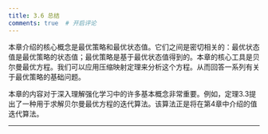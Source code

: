 ```yaml
---
title: 3.6 总结
comments: true  # 开启评论
---
```

本章介绍的核心概念是最优策略和最优状态值。它们之间是密切相关的：最优状态值是最优策略的状态值；最优策略是基于最优状态值得到的。本章的核心工具是贝尔曼最优方程。我们可以应用压缩映射定理来分析这个方程。从而回答一系列有关于最优策略的基础问题。

本章的内容对于深入理解强化学习中的许多基本概念非常重要。例如，定理$3.3$提出了一种用于求解贝尔曼最优方程的迭代算法。该算法正是将在第$4$章中介绍的值迭代算法。

---